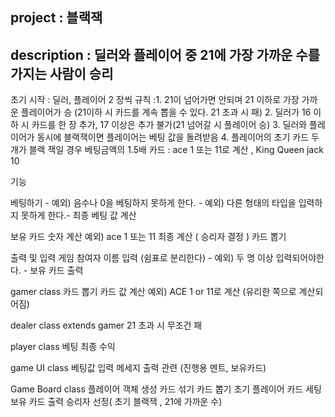 ## project : 블랙잭

## description : 딜러와 플레이어 중 21에 가장 가까운 수를 가지는 사람이 승리
초기 시작 : 딜러, 플레이어 2 장씩
규칙 :1. 21이 넘어가면 안되며 21 이하로 가장 가까운 플레이어가 승 (21이하 시 카드를 계속 뽑을 수 있다. 21 초과 시 패)
2. 딜러가 16 이하 시 카드를 한 장 추가, 17 이상은 추가 불가(21 넘어갈 시 플레이어 승)
3. 딜러와 플레이어가 동시에 블랙잭이면 플레이어는 베팅 값을 돌려받음
4. 플레이어의 초기 카드 두개가 블랙 잭일 경우 베팅금액의 1.5배
카드 : ace 1 또는 11로 계산 , King Queen jack 10

기능

베팅하기 -
예외) 음수나 0을 베팅하지 못하게 한다. -
예외) 다른 형태의 타입을 입력하지 못하게 한다.-
최종 베팅 값 계산

보유 카드 숫자 계산
예외) ace 1 또는 11
최종 계산 ( 승리자 결정 )
카드 뽑기

출력 및 입력
게임 참여자 이름 입력 (쉼표로 분리한다) -
예외) 두 명 이상 입력되어야한다. -
보유 카드 출력

gamer class
카드 뽑기
카드 값 계산
예외) ACE 1 or 11로 계산 (유리한 쪽으로 계산되어짐)

dealer class extends gamer
21 초과 시 무조건 패

player class
베팅
최종 수익

game UI class
베팅값 입력
메세지 출력 관련 (진행용 멘트, 보유카드)


Game Board class
플레이어 객체 생성
카드 섞기
카드 뽑기
초기 플레이어 카드 세팅
보유 카드 출력
승리자 선정( 초기 블랙잭 , 21에 가까운 수)
